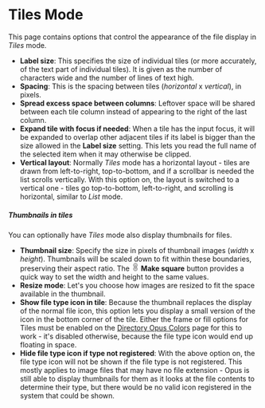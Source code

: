 # Tiles Mode

This page contains options that control the appearance of the file display in *Tiles* mode.

- **Label size**: This specifies the size of individual tiles (or more accurately, of the text part of individual tiles). It is given as the number of characters wide and the number of lines of text high.
- **Spacing**: This is the spacing between tiles (*horizontal* x *vertical*), in pixels.
- **Spread excess space between columns**: Leftover space will be shared between each tile column instead of appearing to the right of the last column.
- **Expand tile with focus if needed**: When a tile has the input focus, it will be expanded to overlap other adjacent tiles if its label is bigger than the size allowed in the **Label size** setting. This lets you read the full name of the selected item when it may otherwise be clipped.
- **Vertical layout**: Normally *Tiles* mode has a horizontal layout - tiles are drawn from left-to-right, top-to-bottom, and if a scrollbar is needed the list scrolls vertically. With this option on, the layout is switched to a vertical one - tiles go top-to-bottom, left-to-right, and scrolling is horizontal, similar to *List* mode.

  

##### Thumbnails in tiles

You can optionally have *Tiles* mode also display thumbnails for files.

- **Thumbnail size**: Specify the size in pixels of thumbnail images (*width* x *height*). Thumbnails will be scaled down to fit within these boundaries, preserving their aspect ratio. The ![](/Manual/images/media/13/pathlink-linked.png) **Make square** button provides a quick way to set the width and height to the same values.
- **Resize mode**: Let's you choose how images are resized to fit the space available in the thumbnail.
- **Show file type icon in tile**: Because the thumbnail replaces the display of the normal file icon, this option lets you display a small version of the icon in the bottom corner of the tile. Either the frame or fill options for Tiles must be enabled on the [Directory Opus Colors](/Manual/preferences/preferences_categories/colors_and_fonts/directory_opus_colors/RAEDME.md) page for this to work - it's disabled otherwise, because the file type icon would end up floating in space.
- **Hide file type icon if type not registered**: With the above option on, the file type icon will not be shown if the file type is not registered. This mostly applies to image files that may have no file extension - Opus is still able to display thumbnails for them as it looks at the file contents to determine their type, but there would be no valid icon registered in the system that could be shown.
